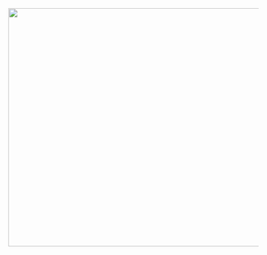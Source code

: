 <div align=center> 
<img src="(https://bafybeiguzr4h5wxpp3brdrdyyxxaqy3wjyy4jqmjgdsgjkozjppopwtgoq.ipfs.dweb.link/2.jpg)" width = 800 height = 480 > 

</div>
